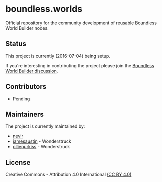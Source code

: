 # boundless.worlds

Official repository for the community development of reusable Boundless World Builder nodes.

## Status

This project is currently (2016-07-04) being setup.

If you're interesting in contributing the project please join the [Boundless World Builder discussion](https://forum.playboundless.com/c/modding).

## Contributors

* Pending

## Maintainers

The project is currently maintained by:

* [nevir](https://github.com/nevir)
* [jamesaustin](https://github.com/jamesaustin) - Wonderstruck
* [olliepurkiss](https://github.com/olliepurkiss) - Wonderstruck

## License

Creative Commons - Attribution 4.0 International [(CC BY 4.0)](https://creativecommons.org/licenses/by/4.0/)
